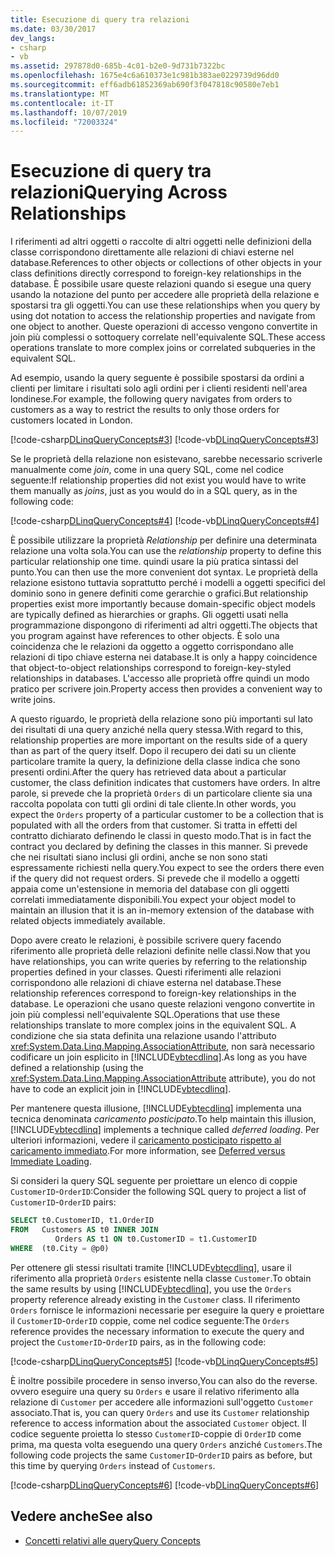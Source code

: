 ```yaml
---
title: Esecuzione di query tra relazioni
ms.date: 03/30/2017
dev_langs:
- csharp
- vb
ms.assetid: 297878d0-685b-4c01-b2e0-9d731b7322bc
ms.openlocfilehash: 1675e4c6a610373e1c981b383ae0229739d96dd0
ms.sourcegitcommit: eff6adb61852369ab690f3f047818c90580e7eb1
ms.translationtype: MT
ms.contentlocale: it-IT
ms.lasthandoff: 10/07/2019
ms.locfileid: "72003324"
---
```

# <a name="querying-across-relationships"></a><span data-ttu-id="ff978-102">Esecuzione di query tra relazioni</span><span class="sxs-lookup"><span data-stu-id="ff978-102">Querying Across Relationships</span></span>
<span data-ttu-id="ff978-103">I riferimenti ad altri oggetti o raccolte di altri oggetti nelle definizioni della classe corrispondono direttamente alle relazioni di chiavi esterne nel database.</span><span class="sxs-lookup"><span data-stu-id="ff978-103">References to other objects or collections of other objects in your class definitions directly correspond to foreign-key relationships in the database.</span></span> <span data-ttu-id="ff978-104">È possibile usare queste relazioni quando si esegue una query usando la notazione del punto per accedere alle proprietà della relazione e spostarsi tra gli oggetti.</span><span class="sxs-lookup"><span data-stu-id="ff978-104">You can use these relationships when you query by using dot notation to access the relationship properties and navigate from one object to another.</span></span> <span data-ttu-id="ff978-105">Queste operazioni di accesso vengono convertite in join più complessi o sottoquery correlate nell'equivalente SQL.</span><span class="sxs-lookup"><span data-stu-id="ff978-105">These access operations translate to more complex joins or correlated subqueries in the equivalent SQL.</span></span>  
  
 <span data-ttu-id="ff978-106">Ad esempio, usando la query seguente è possibile spostarsi da ordini a clienti per limitare i risultati solo agli ordini per i clienti residenti nell'area londinese.</span><span class="sxs-lookup"><span data-stu-id="ff978-106">For example, the following query navigates from orders to customers as a way to restrict the results to only those orders for customers located in London.</span></span>  
  
 [!code-csharp[DLinqQueryConcepts#3](../../../../../../samples/snippets/csharp/VS_Snippets_Data/DLinqQueryConcepts/cs/Program.cs#3)]
 [!code-vb[DLinqQueryConcepts#3](../../../../../../samples/snippets/visualbasic/VS_Snippets_Data/DLinqQueryConcepts/vb/Module1.vb#3)]  
  
 <span data-ttu-id="ff978-107">Se le proprietà della relazione non esistevano, sarebbe necessario scriverle manualmente come *join*, come in una query SQL, come nel codice seguente:</span><span class="sxs-lookup"><span data-stu-id="ff978-107">If relationship properties did not exist you would have to write them manually as *joins*, just as you would do in a SQL query, as in the following code:</span></span>  
  
 [!code-csharp[DLinqQueryConcepts#4](../../../../../../samples/snippets/csharp/VS_Snippets_Data/DLinqQueryConcepts/cs/Program.cs#4)]
 [!code-vb[DLinqQueryConcepts#4](../../../../../../samples/snippets/visualbasic/VS_Snippets_Data/DLinqQueryConcepts/vb/Module1.vb#4)]  
  
 <span data-ttu-id="ff978-108">È possibile utilizzare la proprietà *Relationship* per definire una determinata relazione una volta sola.</span><span class="sxs-lookup"><span data-stu-id="ff978-108">You can use the *relationship* property to define this particular relationship one time.</span></span> <span data-ttu-id="ff978-109">quindi usare la più pratica sintassi del punto.</span><span class="sxs-lookup"><span data-stu-id="ff978-109">You can then use the more convenient dot syntax.</span></span> <span data-ttu-id="ff978-110">Le proprietà della relazione esistono tuttavia soprattutto perché i modelli a oggetti specifici del dominio sono in genere definiti come gerarchie o grafici.</span><span class="sxs-lookup"><span data-stu-id="ff978-110">But relationship properties exist more importantly because domain-specific object models are typically defined as hierarchies or graphs.</span></span> <span data-ttu-id="ff978-111">Gli oggetti usati nella programmazione dispongono di riferimenti ad altri oggetti.</span><span class="sxs-lookup"><span data-stu-id="ff978-111">The objects that you program against have references to other objects.</span></span> <span data-ttu-id="ff978-112">È solo una coincidenza che le relazioni da oggetto a oggetto corrispondano alle relazioni di tipo chiave esterna nei database.</span><span class="sxs-lookup"><span data-stu-id="ff978-112">It is only a happy coincidence that object-to-object relationships correspond to foreign-key-styled relationships in databases.</span></span> <span data-ttu-id="ff978-113">L'accesso alle proprietà offre quindi un modo pratico per scrivere join.</span><span class="sxs-lookup"><span data-stu-id="ff978-113">Property access then provides a convenient way to write joins.</span></span>  
  
 <span data-ttu-id="ff978-114">A questo riguardo, le proprietà della relazione sono più importanti sul lato dei risultati di una query anziché nella query stessa.</span><span class="sxs-lookup"><span data-stu-id="ff978-114">With regard to this, relationship properties are more important on the results side of a query than as part of the query itself.</span></span> <span data-ttu-id="ff978-115">Dopo il recupero dei dati su un cliente particolare tramite la query, la definizione della classe indica che sono presenti ordini.</span><span class="sxs-lookup"><span data-stu-id="ff978-115">After the query has retrieved data about a particular customer, the class definition indicates that customers have orders.</span></span> <span data-ttu-id="ff978-116">In altre parole, si prevede che la proprietà `Orders` di un particolare cliente sia una raccolta popolata con tutti gli ordini di tale cliente.</span><span class="sxs-lookup"><span data-stu-id="ff978-116">In other words, you expect the `Orders` property of a particular customer to be a collection that is populated with all the orders from that customer.</span></span> <span data-ttu-id="ff978-117">Si tratta in effetti del contratto dichiarato definendo le classi in questo modo.</span><span class="sxs-lookup"><span data-stu-id="ff978-117">That is in fact the contract you declared by defining the classes in this manner.</span></span> <span data-ttu-id="ff978-118">Si prevede che nei risultati siano inclusi gli ordini, anche se non sono stati espressamente richiesti nella query.</span><span class="sxs-lookup"><span data-stu-id="ff978-118">You expect to see the orders there even if the query did not request orders.</span></span> <span data-ttu-id="ff978-119">Si prevede che il modello a oggetti appaia come un'estensione in memoria del database con gli oggetti correlati immediatamente disponibili.</span><span class="sxs-lookup"><span data-stu-id="ff978-119">You expect your object model to maintain an illusion that it is an in-memory extension of the database with related objects immediately available.</span></span>  
  
 <span data-ttu-id="ff978-120">Dopo avere creato le relazioni, è possibile scrivere query facendo riferimento alle proprietà delle relazioni definite nelle classi.</span><span class="sxs-lookup"><span data-stu-id="ff978-120">Now that you have relationships, you can write queries by referring to the relationship properties defined in your classes.</span></span> <span data-ttu-id="ff978-121">Questi riferimenti alle relazioni corrispondono alle relazioni di chiave esterna nel database.</span><span class="sxs-lookup"><span data-stu-id="ff978-121">These relationship references correspond to foreign-key relationships in the database.</span></span> <span data-ttu-id="ff978-122">Le operazioni che usano queste relazioni vengono convertite in join più complessi nell'equivalente SQL.</span><span class="sxs-lookup"><span data-stu-id="ff978-122">Operations that use these relationships translate to more complex joins in the equivalent SQL.</span></span> <span data-ttu-id="ff978-123">A condizione che sia stata definita una relazione usando l'attributo <xref:System.Data.Linq.Mapping.AssociationAttribute>, non sarà necessario codificare un join esplicito in [!INCLUDE[vbtecdlinq](../../../../../../includes/vbtecdlinq-md.md)].</span><span class="sxs-lookup"><span data-stu-id="ff978-123">As long as you have defined a relationship (using the <xref:System.Data.Linq.Mapping.AssociationAttribute> attribute), you do not have to code an explicit join in [!INCLUDE[vbtecdlinq](../../../../../../includes/vbtecdlinq-md.md)].</span></span>  
  
 <span data-ttu-id="ff978-124">Per mantenere questa illusione, [!INCLUDE[vbtecdlinq](../../../../../../includes/vbtecdlinq-md.md)] implementa una tecnica denominata *caricamento posticipato*.</span><span class="sxs-lookup"><span data-stu-id="ff978-124">To help maintain this illusion, [!INCLUDE[vbtecdlinq](../../../../../../includes/vbtecdlinq-md.md)] implements a technique called *deferred loading*.</span></span> <span data-ttu-id="ff978-125">Per ulteriori informazioni, vedere il [caricamento posticipato rispetto al caricamento immediato](deferred-versus-immediate-loading.md).</span><span class="sxs-lookup"><span data-stu-id="ff978-125">For more information, see [Deferred versus Immediate Loading](deferred-versus-immediate-loading.md).</span></span>  
  
 <span data-ttu-id="ff978-126">Si consideri la query SQL seguente per proiettare un elenco di coppie `CustomerID`-`OrderID`:</span><span class="sxs-lookup"><span data-stu-id="ff978-126">Consider the following SQL query to project a list of `CustomerID`-`OrderID` pairs:</span></span>  
  
```sql
SELECT t0.CustomerID, t1.OrderID  
FROM   Customers AS t0 INNER JOIN  
          Orders AS t1 ON t0.CustomerID = t1.CustomerID  
WHERE  (t0.City = @p0)  
```  
  
 <span data-ttu-id="ff978-127">Per ottenere gli stessi risultati tramite [!INCLUDE[vbtecdlinq](../../../../../../includes/vbtecdlinq-md.md)], usare il riferimento alla proprietà `Orders` esistente nella classe `Customer`.</span><span class="sxs-lookup"><span data-stu-id="ff978-127">To obtain the same results by using [!INCLUDE[vbtecdlinq](../../../../../../includes/vbtecdlinq-md.md)], you use the `Orders` property reference already existing in the `Customer` class.</span></span> <span data-ttu-id="ff978-128">Il riferimento `Orders` fornisce le informazioni necessarie per eseguire la query e proiettare il `CustomerID`-`OrderID` coppie, come nel codice seguente:</span><span class="sxs-lookup"><span data-stu-id="ff978-128">The `Orders` reference provides the necessary information to execute the query and project the `CustomerID`-`OrderID` pairs, as in the following code:</span></span>  
  
 [!code-csharp[DLinqQueryConcepts#5](../../../../../../samples/snippets/csharp/VS_Snippets_Data/DLinqQueryConcepts/cs/Program.cs#5)]
 [!code-vb[DLinqQueryConcepts#5](../../../../../../samples/snippets/visualbasic/VS_Snippets_Data/DLinqQueryConcepts/vb/Module1.vb#5)]  
  
 <span data-ttu-id="ff978-129">È inoltre possibile procedere in senso inverso,</span><span class="sxs-lookup"><span data-stu-id="ff978-129">You can also do the reverse.</span></span> <span data-ttu-id="ff978-130">ovvero eseguire una query su `Orders` e usare il relativo riferimento alla relazione di `Customer` per accedere alle informazioni sull'oggetto `Customer` associato.</span><span class="sxs-lookup"><span data-stu-id="ff978-130">That is, you can query `Orders` and use its `Customer` relationship reference to access information about the associated `Customer` object.</span></span> <span data-ttu-id="ff978-131">Il codice seguente proietta lo stesso `CustomerID`-coppie di `OrderID` come prima, ma questa volta eseguendo una query `Orders` anziché `Customers`.</span><span class="sxs-lookup"><span data-stu-id="ff978-131">The following code projects the same `CustomerID`-`OrderID` pairs as before, but this time by querying `Orders` instead of `Customers`.</span></span>  
  
 [!code-csharp[DLinqQueryConcepts#6](../../../../../../samples/snippets/csharp/VS_Snippets_Data/DLinqQueryConcepts/cs/Program.cs#6)]
 [!code-vb[DLinqQueryConcepts#6](../../../../../../samples/snippets/visualbasic/VS_Snippets_Data/DLinqQueryConcepts/vb/Module1.vb#6)]  
  
## <a name="see-also"></a><span data-ttu-id="ff978-132">Vedere anche</span><span class="sxs-lookup"><span data-stu-id="ff978-132">See also</span></span>

- [<span data-ttu-id="ff978-133">Concetti relativi alle query</span><span class="sxs-lookup"><span data-stu-id="ff978-133">Query Concepts</span></span>](query-concepts.md)
